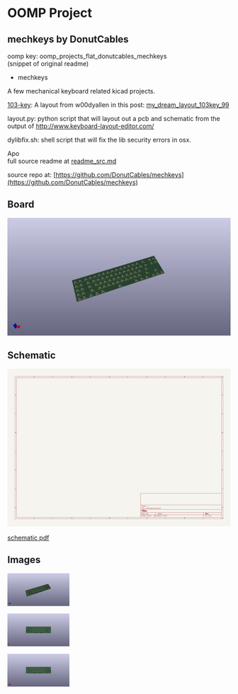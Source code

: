 # OOMP Project  
## mechkeys  by DonutCables  
  
oomp key: oomp_projects_flat_donutcables_mechkeys  
(snippet of original readme)  
  
- mechkeys  
  
A few mechanical keyboard related kicad projects.  
  
[103-key](http://www.keyboard-layout-editor.com/--@@=PrtSc&=Scroll%20Lock&=Pause%0ABreak&_x:1.25%3B&=Esc&_x:1%3B&=F1&=F2&=F3&=F4&_x:0.5%3B&=F5&=F6&=F7&=F8&_x:0.5%3B&=F9&=F10&=F11&=F12&_x:0.25&a:7%3B&=Home&=End%3B&@_y:0.5%3B&=Num%20Lock&=%2F%2F&=*&=-&_x:0.25&a:4%3B&=%7E%0A%60&=!%0A1&=%2F@%0A2&=%23%0A3&=$%0A4&=%25%0A5&=%5E%0A6&=%2F&%0A7&=*%0A8&=%28%0A9&=%29%0A0&=%2F_%0A-&=+%0A%2F=&_w:2%3B&=Backspace&_x:0.25&a:7%3B&=Ins&=PgUp%3B&@_f:3%3B&=7%0AHome&=8%0A%E2%86%91&=9%0APgUp&_h:2%3B&=+&_x:0.25&a:4&w:1.5%3B&=Tab&=Q&=W&=E&=R&=T&=Y&=U&=I&=O&=P&=%7B&=%7D&_w:1.5%3B&=%7C&_x:0.25%3B&=Del&=PgDn%3B&@=4%0A%E2%86%90&=5&=6%0A%E2%86%92&_x:1.25&a:4&w:1.75%3B&=Caps%20Lock&=A&=S&=D&=F&=G&=H&=J&=K&=L&=%2F:&=%22&_w:2.25%3B&=Enter%3B&@=1%0AEnd&=2%0A%E2%86%93&=3%0APgDn&_h:2%3B&=Enter&_x:0.25&a:4&w:2.25%3B&=Shift&=Z&=X&=C&=V&=B&=N&=M&=%3C&=%3E&=%3F&_w:2.75%3B&=Shift&_x:0.25%3B&=%E2%86%91%3B&@_w:2%3B&=0%0AIns&=.%0ADel&_x:1.25&a:4&w:1.25%3B&=Ctrl&_w:1.25%3B&=Win&_w:1.25%3B&=Alt&_w:6.25%3B&=&_a:4&w:1.25%3B&=Alt&_w:1.25%3B&=Win&_w:1.25%3B&=Menu&_x:0.5&a:7%3B&=%E2%86%90&=%E2%86%93&=%E2%86%92): A layout from w00dyallen in this post: [my_dream_layout_103key_99](https://www.reddit.com/r/MechanicalKeyboards/comments/4l9j7y/my_dream_layout_103key_99/)  
  
layout.py: python script that will layout out a pcb and schematic from the output of http://www.keyboard-layout-editor.com/  
  
dylibfix.sh: shell script that will fix the lib security errors in osx.  
  
Apo  
  full source readme at [readme_src.md](readme_src.md)  
  
source repo at: [https://github.com/DonutCables/mechkeys](https://github.com/DonutCables/mechkeys)  
## Board  
  
[![working_3d.png](working_3d_600.png)](working_3d.png)  
## Schematic  
  
[![working_schematic.png](working_schematic_600.png)](working_schematic.png)  
  
[schematic pdf](working_schematic.pdf)  
## Images  
  
[![working_3d.png](working_3d_140.png)](working_3d.png)  
  
[![working_3d_back.png](working_3d_back_140.png)](working_3d_back.png)  
  
[![working_3d_front.png](working_3d_front_140.png)](working_3d_front.png)  
